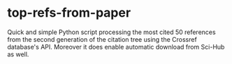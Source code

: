 # top-refs-from-paper
Quick and simple Python script processing the most cited 50 references from the second generation of the citation tree using the Crossref database's API. Moreover it does enable automatic download from Sci-Hub as well.
